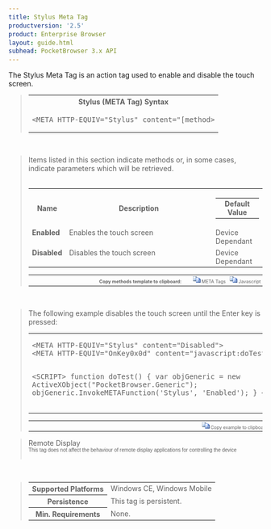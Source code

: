 ```yaml
---
title: Stylus Meta Tag
productversion: '2.5'
product: Enterprise Browser
layout: guide.html
subhead: PocketBrowser 3.x API
---
```


The Stylus Meta Tag is an action tag used to enable and disable the touch screen.

<div id="SyntaxSpan" style="display:block">
<blockquote>
<table class="clsSyntax" cellspacing="1" cellpadding="3" width="95%">
<tr>
<th class="clsSyntaxHeadings">Stylus (META Tag) Syntax
</th>
</tr>
<tr>
<td class="clsSyntaxCells">
<pre class="clsSyntaxCells">&lt;META HTTP-EQUIV="Stylus" content="[method&gt;</pre>
</td>
</tr>
</table>
</blockquote><br></div>
<div id="ParametersWOSpan" style="display:block">
<blockquote>
Items listed in this section indicate methods or, in some cases, indicate parameters which will be retrieved.
<BR><BR><table class="clsSyntax" cellspacing="1" cellpadding="3" width="95%">
<col width="10%">
<col width="68%">
<col width="22%">
<tr>
<th class="clsSyntaxHeadings">Name</th>
<th class="clsSyntaxHeadings">Description</th>
<th class="clsSyntaxHeadings">
  <table cellspacing="0" cellpadding="0">
    <tr>
      <td width="85%" class="clsSyntaxHeadings" style="border-bottom-style: none;">Default Value</td>
    </tr>
  </table>
</th>
</tr>
<tr>
<td valign="top" class="clsSyntaxCells"><b>Enabled</b></td>
<td valign="top" class="clsSyntaxCells">Enables the touch screen</td>
<td valign="top" class="clsSyntaxCells">Device Dependant</td>
</tr>
<tr>
<td valign="top" class="clsSyntaxCells"><b>Disabled</b></td>
<td valign="top" class="clsSyntaxCells">Disables the touch screen</td>
<td valign="top" class="clsSyntaxCells">Device Dependant</td>
</tr>
</table>
<table cellspacing="1" cellpadding="3" width="95%">
<col width="78%">
<col width="8%">
<col width="1%">
<col width="5%">
<col width="1%">
<col width="5%">
<col width="2%">
<tr align="right">
<td></td>
<td valign="bottom" style="border-bottom-style: none;font-weight:normal;font-size:xx-small;"><nobr><b>Copy methods template to clipboard:</b></nobr></td>
<td></td>
<td valign="bottom" style="border-bottom-style: none;font-weight:normal;font-size:xx-small;"><nobr><img id="imgCopyDefaultsWO" alt="Copy META Tag template to clipboard" onclick="CopyTemplate('txtMETATemplateWO')" onmouseover="this.style.cursor='hand'" src="../Resources/CopyDefaults.gif">
			META Tags
		</nobr></td>
<td></td>
<td valign="middle" style="border-bottom-style: none;font-weight:normal;font-size:xx-small;"><nobr><img id="imgCopyDefaultsWO" alt="Copy Javascript template to clipboard" onclick="CopyTemplate('txtJavascriptTemplateWO')" onmouseover="this.style.cursor='hand'" src="../Resources/CopyDefaults.gif">
			Javascript
		</nobr></td>
<td></td>
</tr>
</table>
<div style="display:none"><textarea id="txtMETATemplateWO">&lt;!-- 
The Stylus META Tag is an action tag used to enable or disable the touch screen.
--&gt;

&lt;!-- &lt;META HTTP-Equiv="Stylus" Content="Enabled"&gt; --&gt;      &lt;!-- Enables the touch screen --&gt;
&lt;!-- &lt;META HTTP-Equiv="Stylus" Content="Disabled"&gt; --&gt;      &lt;!-- Disables the touch screen --&gt;</textarea></div>
<div style="display:none"><textarea id="txtJavascriptTemplateWO">&lt;script&gt;
/*
The Stylus META Tag is an action tag used to enable or disable the touch screen.
*/

function doStylusInit()
{
var objGeneric = new ActiveXObject("PocketBrowser.Generic");

//objGeneric.InvokeMETAFunction('Stylus', 'Enabled');      /* Enables the touch screen */
//objGeneric.InvokeMETAFunction('Stylus', 'Disabled');      /* Disables the touch screen */

}
&lt;/script&gt;</textarea></div>
</blockquote><br></div>

<div id="ExamplesSpan" style="display:block">
<blockquote>
<p>The following example disables the touch screen until the Enter key is pressed:</p>
<table class="clsSyntax" cellspacing="1" cellpadding="3" width="95%">
<tr>
<td>
  <pre class="clsSyntaxCells">
&lt;META HTTP-EQUIV="Stylus" content="Disabled"&gt;
&lt;META HTTP-EQUIV="OnKey0x0d" content="javascript:doTest();"&gt;

&lt;SCRIPT&gt;
function doTest()
{
var objGeneric = new ActiveXObject("PocketBrowser.Generic");
objGeneric.InvokeMETAFunction('Stylus', 'Enabled');
}
&lt;/SCRIPT&gt;
</pre>
</td>
</tr>
</table>
<table cellspacing="1" cellpadding="3" width="95%">
<col width="85%">
<col width="15%">
<tr align="right">
<td></td>
<td valign="bottom" style="border-bottom-style: none;font-weight:normal;font-size:xx-small;"><nobr><img id="imgCopyDefaults" alt="Copy example to clipboard" onmouseover="this.style.cursor='hand'" src="../Resources/CopyDefaults.gif" onclick="CopyTemplate('ID0EQB');">
			Copy example to clipboard
		</nobr></td>
</tr>
</table>
<div id="Examples" style="display:none"><textarea id="ID0EQB">&lt;!-- 
The following example disables the touch screen until the Enter key is pressed:
--&gt;

&lt;META HTTP-EQUIV="Stylus" content="Disabled"&gt;
&lt;META HTTP-EQUIV="OnKey0x0d" content="javascript:doTest();"&gt;

&lt;SCRIPT&gt;
function doTest()
{
var objGeneric = new ActiveXObject("PocketBrowser.Generic");
objGeneric.InvokeMETAFunction('Stylus', 'Enabled');
}
&lt;/SCRIPT&gt;
</textarea></div>
</blockquote>
</div>
<div id="RemarksSpan" style="display:block">
<blockquote>
<DIV class="clsRef">Remote Display</DIV>
<DIV style="font-family:verdana,arial,helvetica;font-size:x-small;">This tag does not affect the behaviour of remote display applications for controlling the device</DIV>
<pre style="font-family:courier;font-size:small;"></pre>
</blockquote><br></div>
<div id="InfoSpan" style="display:block">
<blockquote>
<table>
<tr>
<th>Supported Platforms</th>
<td>Windows CE, Windows Mobile</td>
</tr>
<tr>
<th>Persistence</th>
<td>This tag is persistent.</td>
</tr>
<tr>
<th>Min. Requirements</th>
<td>None.</td>
</tr>
</table>
</blockquote><br></div>
<div id="DefaultParamsSpan" style="display:none">
<pre><textarea id="DefaultParameters"></textarea></pre>
</div>

